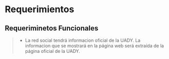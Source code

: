 # Requerimientos
## Requeriminetos Funcionales
> - La red social tendrá informacion oficial de la UADY. La informacion que se mostrará en la página web será extraída de la página oficial de la UADY.
